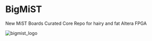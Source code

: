 # BigMiST
New MiST Boards Curated Core Repo for hairy and fat Altera FPGA

![bigmist_logo](https://github.com/user-attachments/assets/b354f360-3ef4-464c-86f2-f75a58fa8ab7)
